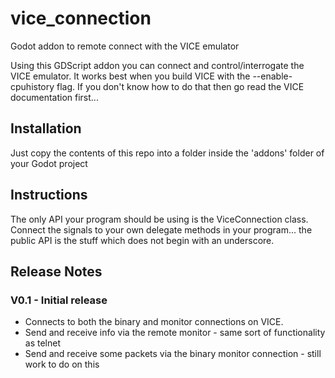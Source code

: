 # vice_connection
Godot addon to remote connect with the VICE emulator

Using this GDScript addon you can connect and control/interrogate the VICE emulator. It works best when you build VICE with the --enable-cpuhistory flag. If you don't know how to do that then go read the VICE documentation first...

## Installation

Just copy the contents of this repo into a folder inside the 'addons' folder of your Godot project

## Instructions

The only API your program should be using is the ViceConnection class. Connect the signals to your own delegate methods in your program... the public API is the stuff which does not begin with an underscore.

## Release Notes

### V0.1 - Initial release

* Connects to both the binary and monitor connections on VICE.
* Send and receive info via the remote monitor - same sort of functionality as telnet
* Send and receive some packets via the binary monitor connection - still work to do on this
